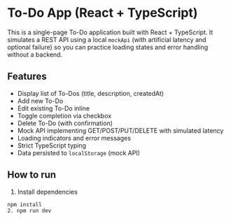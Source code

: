 # To-Do App (React + TypeScript)

This is a single-page To-Do application built with React + TypeScript. It simulates a REST API using a local `mockApi` (with artificial latency and optional failure) so you can practice loading states and error handling without a backend.

## Features
- Display list of To-Dos (title, description, createdAt)
- Add new To-Do
- Edit existing To-Do inline
- Toggle completion via checkbox
- Delete To-Do (with confirmation)
- Mock API implementing GET/POST/PUT/DELETE with simulated latency
- Loading indicators and error messages
- Strict TypeScript typing
- Data persisted to `localStorage` (mock API)

## How to run

1. Install dependencies
```bash
npm install
2. npm run dev
